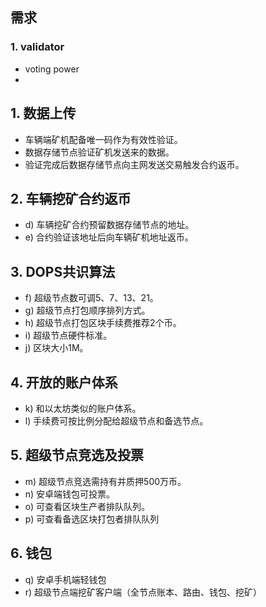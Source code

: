 ## 需求

### 1. validator
* voting power
* 


## 1.	数据上传
*	车辆端矿机配备唯一码作为有效性验证。
*	数据存储节点验证矿机发送来的数据。
*	验证完成后数据存储节点向主网发送交易触发合约返币。
## 2.	车辆挖矿合约返币
* d)	车辆挖矿合约预留数据存储节点的地址。
* e)	合约验证该地址后向车辆矿机地址返币。
## 3.	DOPS共识算法
* f)	超级节点数可调5、7、13、21。
* g)	超级节点打包顺序排列方式。
* h)	超级节点打包区块手续费推荐2个币。
* i)	超级节点硬件标准。
* j)	区块大小1M。
## 4.	开放的账户体系
* k)	和以太坊类似的账户体系。
* l)	手续费可按比例分配给超级节点和备选节点。
## 5.	超级节点竞选及投票
* m)	超级节点竞选需持有并质押500万币。
* n)	安卓端钱包可投票。
* o)	可查看区块生产者排队队列。
* p)	可查看备选区块打包者排队队列
## 6.	钱包
* q)	安卓手机端轻钱包
* r)	超级节点端挖矿客户端（全节点账本、路由、钱包、挖矿）
